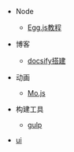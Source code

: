 * Node
    * [Egg.js教程](egg/)

* 博客
    * [docsify搭建](ydocsify/)

* 动画
    * [Mo.js](mojs/)

* 构建工具
    * [gulp](gulp/)


* [ui](ui/)
